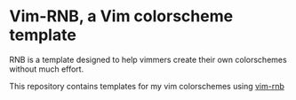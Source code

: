 # Vim-RNB, a Vim colorscheme template

RNB is a template designed to help vimmers create their own colorschemes without much effort.

This repository contains templates for my vim colorschemes using [vim-rnb]()
